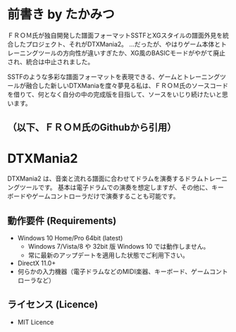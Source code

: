 # 前書き by たかみつ

ＦＲＯＭ氏が独自開発した譜面フォーマットSSTFとXGスタイルの譜面外見を統合したプロジェクト、それがDTXMania2。
…だったが、やはりゲーム本体とトレーニングツールの方向性が違いすぎたか、XG風のBASICモードがやがて廃止され、統合は中止されました。

SSTFのような多彩な譜面フォーマットを表現できる、ゲームとトレーニングツールが融合した新しいDTXManiaを度々夢見る私は、ＦＲＯＭ氏のソースコードを借りて、何となく自分の中の完成版を目指して、ソースをいじり続けたいと思います。

## （以下、ＦＲＯＭ氏のGithubから引用）

# DTXMania2

DTXMania2 は、音楽と流れる譜面に合わせてドラムを演奏するドラムトレーニングツールです。
基本は電子ドラムでの演奏を想定しますが、その他に、キーボードやゲームコントローラだけで演奏することも可能です。

## 動作要件 (Requirements)

* Windows 10 Home/Pro 64bit (latest)
  * Windows 7/Vista/8 や 32bit 版 Windows 10 では動作しません。
  * 常に最新のアップデートを適用した状態でご利用下さい。
* DirectX 11.0+
* 何らかの入力機器（電子ドラムなどのMIDI楽器、キーボード、ゲームコントローラなど）

## ライセンス (Licence)

* MIT Licence
